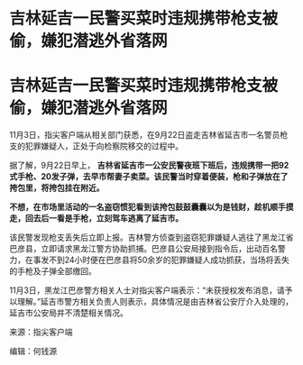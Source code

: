 # 吉林延吉一民警买菜时违规携带枪支被偷，嫌犯潜逃外省落网

# 吉林延吉一民警买菜时违规携带枪支被偷，嫌犯潜逃外省落网

11月3日，指尖客户端从相关部门获悉，在9月22日盗走吉林省延吉市一名警员枪支的犯罪嫌疑人，正处于向检察院移交的过程中。

据了解，9月22日早上，
**吉林省延吉市一公安民警夜班下班后，违规携带一把92式手枪、20发子弹，去早市帮妻子卖菜。该民警当时穿着便装，枪和子弹放在了挎包里，将挎包挂在附近。**

**不想，在市场里活动的一名盗窃惯犯看到该挎包鼓鼓囊囊以为是钱财，趁机顺手摸走，回去后一看是手枪，立刻驾车逃离了延吉市。**

该民警发现枪支丢失后立即上报。吉林警方侦查到盗窃犯罪嫌疑人逃往了黑龙江省巴彦县，立即请求黑龙江警方协助抓捕。巴彦县公安局接到指令后，出动百名警力，在事发不到24小时便在巴彦县将50余岁的犯罪嫌疑人成功抓获，当场将丢失的手枪及子弹全部缴回。

11月3日，黑龙江巴彦警方相关人士对指尖客户端表示：“未获授权发布消息，请予以理解。”延吉市警方相关负责人则表示，具体情况是由吉林省公安厅介入处理的，延吉市公安局并不清楚相关情况。

来源：指尖客户端

编辑：何钱源

